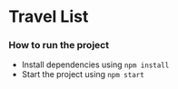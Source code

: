 # Travel List

### How to run the project

- Install dependencies using `npm install`
- Start the project using `npm start`
